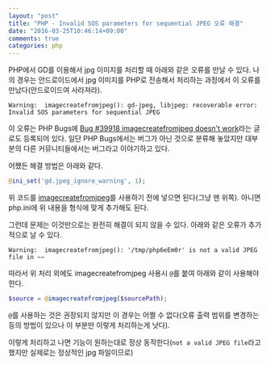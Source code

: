 ```yaml
---
layout: "post"
title: "PHP - Invalid SOS parameters for sequential JPEG 오류 해결"
date: "2016-03-25T10:46:14+09:00"
comments: true
categories: php
---
```


PHP에서 GD를 이용해서 jpg 이미지를 처리할 때 아래와 같은 오류를 만날 수 있다. 나의 경우는 안드로이드에서 jpg 이미지를 PHP로 전송해서 처리하는 과정에서 이 오류를 만났다(안드로이드여 사라져라).

```
Warning:  imagecreatefromjpeg(): gd-jpeg, libjpeg: recoverable error: Invalid SOS parameters for sequential JPEG
```

이 오류는 PHP Bugs에 [
Bug #39918	imagecreatefromjpeg doesn't work](https://bugs.php.net/bug.php?id=39918)라는 글로도 등록되어 있다. 일단 PHP Bugs에서는 버그가 아닌 것으로 분류해 놓았지만 대부분의 다른 커뮤니티들에서는 버그라고 이야기하고 있다.

어쨌든 해결 방법은 아래와 같다.

```php
@ini_set('gd.jpeg_ignore_warning', 1);
```

위 코드를 [imagecreatefromjpeg](http://php.net/manual/kr/function.imagecreatefromjpeg.php)를 사용하기 전에 넣으면 된다(그냥 맨 위쪽). 아니면 php.ini에 위 내용을 형식에 맞게 추가해도 된다.

그런데 문제는 이것만으로는 완전히 해결이 되지 않을 수 있다. 아래와 같은 오류가 추가적으로 날 수 있다.

```
Warning:  imagecreatefromjpeg(): '/tmp/php6eEm0r' is not a valid JPEG file in ~~
```

따라서 위 처리 외에도 imagecreatefromjpeg 사용시 `@`를 붙여 아래와 같이 사용해야 한다.

```php
$source = @imagecreatefromjpeg($sourcePath);
```

`@`를 사용하는 것은 권장되지 않지만 이 경우는 어쩔 수 없다(오류 출력 범위를 변경하는 등의 방법이 있으나 이 부분만 이렇게 처리하는게 낫다).

이렇게 처리하고 나면 기능이 원하는대로 정상 동작한다(`not a valid JPEG file`라고 했지만 실제로는 정상적인 jpg 파일이므로)
